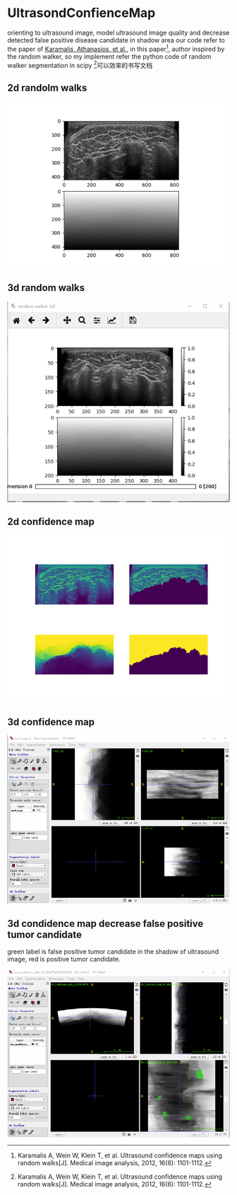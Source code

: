 # UltrasondConfienceMap
orienting to ultrasound image,  model ultrasound image quality and decrease detected false positive disease candidate in shadow area
our code refer to the paper of [Karamalis, Athanasios, et al.](https://www.sciencedirect.com/science/article/pii/S1361841512000977), in this paper[^1], author inspired by the random walker, so my implement refer the python code of random walker segmentation in scipy
[^1]可以效率的书写文档

## 2d randolm walks
![](images/random_walker2d.png)

## 3d random walks

[![3d random walks](images/random_walker3d.gif)]()
## 2d confidence map

![](images/confidence2d.png)
## 3d confidence map

[![3d confidence map](images/confidence_map.gif)]()
## 3d condidence map decrease false positive tumor candidate
green label is false positive tumor candidate in the shadow of ultrasound image, red is positive tumor candidate.

[![3d reconstruction confidence map](images/confidence_and_predict.gif)]()

[^1]:Karamalis A, Wein W, Klein T, et al. Ultrasound confidence maps using random walks[J]. Medical image analysis, 2012, 16(6): 1101-1112.